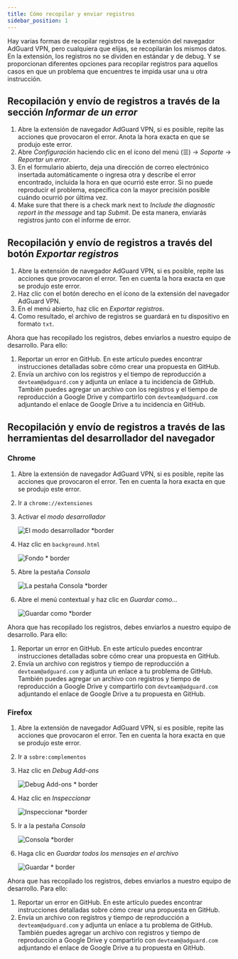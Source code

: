 ```yaml
---
title: Cómo recopilar y enviar registros
sidebar_position: 1
---
```


Hay varias formas de recopilar registros de la extensión del navegador AdGuard VPN, pero cualquiera que elijas, se recopilarán los mismos datos. En la extensión, los registros no se dividen en estándar y de debug. Y se proporcionan diferentes opciones para recopilar registros para aquellos casos en que un problema que encuentres te impida usar una u otra instrucción.

## Recopilación y envío de registros a través de la sección *Informar de un error*

1. Abre la extensión de navegador AdGuard VPN, si es posible, repite las acciones que provocaron el error. Anota la hora exacta en que se produjo este error.
1. Abre *Configuración* haciendo clic en el ícono del menú (☰) → *Soporte* → *Reportar un error*.
1. En el formulario abierto, deja una dirección de correo electrónico insertada automáticamente o ingresa otra y describe el error encontrado, incluida la hora en que ocurrió este error. Si no puede reproducir el problema, especifica con la mayor precisión posible cuándo ocurrió por última vez.
1. Make sure that there is a check mark next to *Include the diagnostic report in the message* and tap *Submit*. De esta manera, enviarás registros junto con el informe de error.

## Recopilación y envío de registros a través del botón *Exportar registros*

1. Abre la extensión de navegador AdGuard VPN, si es posible, repite las acciones que provocaron el error. Ten en cuenta la hora exacta en que se produjo este error.
1. Haz clic con el botón derecho en el ícono de la extensión del navegador AdGuard VPN.
1. En el menú abierto, haz clic en *Exportar registros*.
1. Como resultado, el archivo de registros se guardará en tu dispositivo en formato `txt`.

Ahora que has recopilado los registros, debes enviarlos a nuestro equipo de desarrollo. Para ello:

1. Reportar un error en GitHub. En este artículo puedes encontrar instrucciones detalladas sobre cómo crear una propuesta en GitHub.
1. Envía un archivo con los registros y el tiempo de reproducción a `devteam@adguard.com` y adjunta un enlace a tu incidencia de GitHub. También puedes agregar un archivo con los registros y el tiempo de reproducción a Google Drive y compartirlo con `devteam@adguard.com` adjuntando el enlace de Google Drive a tu incidencia en GitHub.

## Recopilación y envío de registros a través de las herramientas del desarrollador del navegador

### Chrome

1. Abre la extensión de navegador AdGuard VPN, si es posible, repite las acciones que provocaron el error. Ten en cuenta la hora exacta en que se produjo este error.
1. Ir a `chrome://extensiones`
1. Activar el *modo desarrollador*

    ![El modo desarrollador *border](https://cdn.adguardvpn.com/content/kb/vpn/browser_extension/dev_mode.png)

1. Haz clic en `background.html`

    ![Fondo * border](https://cdn.adguardvpn.com/content/kb/vpn/browser_extension/backgroung.png)

1. Abre la pestaña *Consola*

    ![La pestaña Consola *border](https://cdn.adguardvpn.com/content/kb/vpn/browser_extension/console.png)

1. Abre el menú contextual y haz clic en *Guardar como…*

    ![Guardar como *border](https://cdn.adguardvpn.com/content/kb/vpn/browser_extension/save.png)

Ahora que has recopilado los registros, debes enviarlos a nuestro equipo de desarrollo. Para ello:

1. Reportar un error en GitHub. En este artículo puedes encontrar instrucciones detalladas sobre cómo crear una propuesta en GitHub.
1. Envía un archivo con registros y tiempo de reproducción a `devteam@adguard.com` y adjunta un enlace a tu problema de GitHub. También puedes agregar un archivo con registros y tiempo de reproducción a Google Drive y compartirlo con `devteam@adguard.com` adjuntando el enlace de Google Drive a tu propuesta en GitHub.

### Firefox

1. Abre la extensión de navegador AdGuard VPN, si es posible, repite las acciones que provocaron el error. Ten en cuenta la hora exacta en que se produjo este error.
1. Ir a `sobre:complementos`
1. Haz clic en *Debug Add-ons*

    ![Debug Add-ons * border](https://cdn.adguardvpn.com/content/kb/vpn/browser_extension/add-ons.png)

1. Haz clic en *Inspeccionar*

    ![Inspeccionar *border](https://cdn.adguardvpn.com/content/kb/vpn/browser_extension/inspect.png)

1. Ir a la pestaña *Consola*

    ![Consola *border](https://cdn.adguardvpn.com/content/kb/vpn/browser_extension/ff_console.png)

1. Haga clic en *Guardar todos los mensajes en el archivo*

    ![Guardar * border](https://cdn.adguardvpn.com/content/kb/vpn/browser_extension/save-to-file.png)

Ahora que has recopilado los registros, debes enviarlos a nuestro equipo de desarrollo. Para ello:

1. Reportar un error en GitHub. En este artículo puedes encontrar instrucciones detalladas sobre cómo crear una propuesta en GitHub.
1. Envía un archivo con registros y tiempo de reproducción a `devteam@adguard.com` y adjunta un enlace a tu problema de GitHub. También puedes agregar un archivo con registros y tiempo de reproducción a Google Drive y compartirlo con `devteam@adguard.com` adjuntando el enlace de Google Drive a tu propuesta en GitHub.
